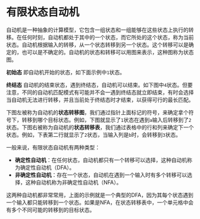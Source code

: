 有限状态自动机
================

自动机是一种抽象的计算模型，它包含一组状态和一组能够在这些状态上执行的转移。在任何时刻，自动机都处于其中的一个状态，而它所处的这个状态，称为当前状态。自动机根据输入的转移，从一个状态转移到另一个状态。这个转移可以是确定的，也可以是不确定的。自动机的状态和转移可以用图来表示，这种图称为状态图。

**初始态** 即自动机开始的状态，如下面示例中`1`状态。

**终结态** 自动机的结束状态，遇到终结态，自动机可以结束。如下图中`4`状态。但要注意，不同的自动机匹配模式有可能并不会一遇到终结态就立即结束，有时会选择当自动机无法进行转移，并且当前处于终结态时才结束，以获得可行的最长匹配。

下图左被称为自动机的**状态转移图**，我们通过指针上面标记的符号，来确定拿个符号下，转移到哪个目标状态。例如，下图就显示了`1`状态在遇到`a`输入后转移到了`2`状态。下图右被称为自动机的**状态转移表**，我们通过表格中的行和列来确定下一个状态。例如，下表第二行就显示了`2`状态，当输入列是`b`时，会转移到`3`状态。


<ClientOnly><Automata /></ClientOnly>

一般来说，有限状态自动机有两种类型：

+ **确定性自动机**：在任何状态，自动机都只有一个转移可以选择，这种自动机称为确定性自动机（DFA）。
+ **非确定性自动机**：存在一个状态，自动机在遇到一个输入时有多个转移可以选择，这种自动机称为非确定性自动机（NFA）。

这两种自动机都非常常用，上面的示例就是一个典型的DFA，因为其每个状态遇到一个输入都只能转移到一个状态。如果是NFA，在状态转移表中，一个单元格中会有多个不同可能的转移到的目标状态。